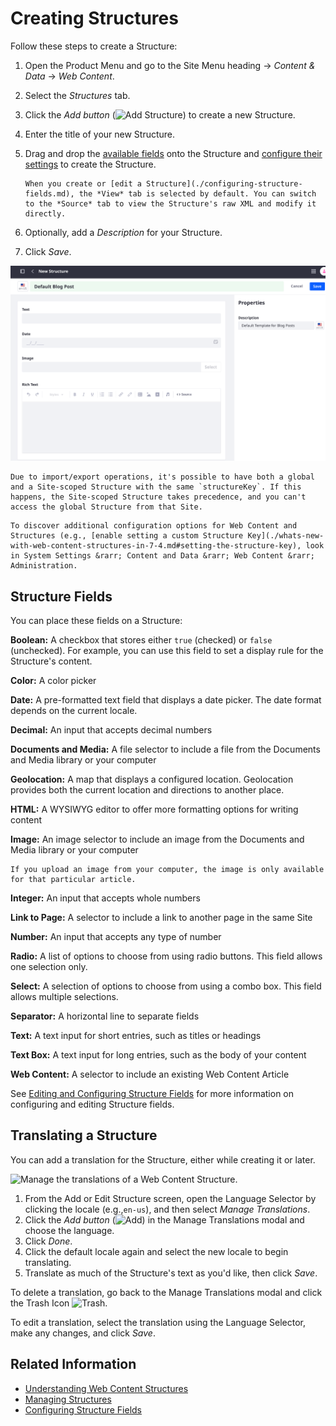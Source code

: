 # Creating Structures

Follow these steps to create a Structure:

1. Open the Product Menu and go to the Site Menu heading &rarr; *Content & Data* &rarr; *Web Content*.
1. Select the *Structures* tab.
1. Click the *Add button* (![Add Structure](../../../images/icon-add.png)) to create a new Structure.
1. Enter the title of your new Structure.
1. Drag and drop the [available fields](#structure-fields) onto the Structure and [configure their settings](./configuring-structure-fields.md#configurable-settings) to create the Structure.

    ```{tip}
    When you create or [edit a Structure](./configuring-structure-fields.md), the *View* tab is selected by default. You can switch to the *Source* tab to view the Structure's raw XML and modify it directly.
    ```

1. Optionally, add a *Description* for your Structure.
1. Click *Save*.

![When creating a new Structure, you can drag fields from the palette and drop them on the canvas.](./creating-structures/images/01.png)

```{warning}
Due to import/export operations, it's possible to have both a global and a Site-scoped Structure with the same `structureKey`. If this happens, the Site-scoped Structure takes precedence, and you can't access the global Structure from that Site.
```

```{tip}
To discover additional configuration options for Web Content and Structures (e.g., [enable setting a custom Structure Key](./whats-new-with-web-content-structures-in-7-4.md#setting-the-structure-key), look in System Settings &rarr; Content and Data &rarr; Web Content &rarr; Administration.
```

## Structure Fields

You can place these fields on a Structure: 

**Boolean:** A checkbox that stores either `true` (checked) or `false` (unchecked). For example, you can use this field to set a display rule for the Structure's content.

**Color:** A color picker

**Date:** A pre-formatted text field that displays a date picker. The date format depends on the current locale.

**Decimal:** An input that accepts decimal numbers

**Documents and Media:** A file selector to include a file from the Documents and Media library or your computer

**Geolocation:** A map that displays a configured location. Geolocation provides both the current location and directions to another place.

**HTML:** A WYSIWYG editor to offer more formatting options for writing content

**Image:** An image selector to include an image from the Documents and Media library or your computer

```{note}
If you upload an image from your computer, the image is only available for that particular article.
```

**Integer:** An input that accepts whole numbers

**Link to Page:** A selector to include a link to another page in the same Site

**Number:** An input that accepts any type of number

**Radio:** A list of options to choose from using radio buttons. This field allows one selection only.

**Select:** A selection of options to choose from using a combo box. This field allows multiple selections.

**Separator:** A horizontal line to separate fields

**Text:** A text input for short entries, such as titles or headings

**Text Box:** A text input for long entries, such as the body of your content

**Web Content:** A selector to include an existing Web Content Article

See [Editing and Configuring Structure Fields](./configuring-structure-fields.md) for more information on configuring and editing Structure fields.

## Translating a Structure

You can add a translation for the Structure, either while creating it or later.

![Manage the translations of a Web Content Structure.](./creating-structures/images/02.png)

1. From the Add or Edit Structure screen, open the Language Selector by clicking the locale (e.g.,`en-us`), and then select *Manage Translations*.
1. Click the *Add button* (![Add](../../../images/icon-add.png)) in the Manage Translations modal and choose the language.
1. Click _Done_.
1. Click the default locale again and select the new locale to begin translating.
1. Translate as much of the Structure's text as you'd like, then click _Save_.

To delete a translation, go back to the Manage Translations modal and click the Trash Icon ![Trash](../../../images/icon-trash.png).

To edit a translation, select the translation using the Language Selector, make any changes, and click _Save_.

## Related Information

* [Understanding Web Content Structures](./understanding-web-content-structures.md)
* [Managing Structures](./managing-structures.md)
* [Configuring Structure Fields](./configuring-structure-fields.md)
